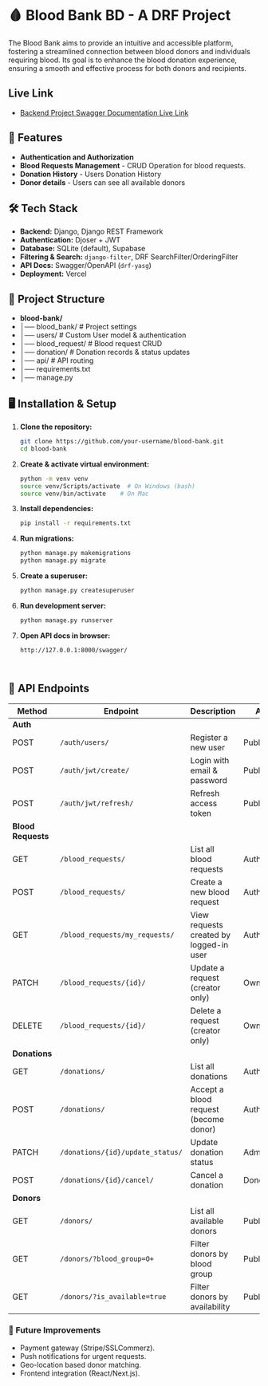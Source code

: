 # 🩸 Blood Bank BD - A DRF Project

The Blood Bank aims to provide an intuitive and accessible platform, fostering a 
streamlined connection between blood donors and individuals requiring blood. Its 
goal is to enhance the blood donation experience, ensuring a smooth and 
effective process for both donors and recipients.

## Live Link
* [Backend Project Swagger Documentation Live Link](https://blood-bank-liard.vercel.app/)


## 🚀 Features
* **Authentication and Authorization**
* **Blood Requests Management** - CRUD Operation for blood requests. 
* **Donation History** - Users Donation History
* **Donor details** - Users can see all available donors


## 🛠️ Tech Stack
- **Backend:** Django, Django REST Framework
- **Authentication:** Djoser + JWT
- **Database:** SQLite (default), Supabase
- **Filtering & Search:** `django-filter`, DRF SearchFilter/OrderingFilter
- **API Docs:** Swagger/OpenAPI (`drf-yasg`)
- **Deployment:** Vercel

## 📂 Project Structure

* **blood-bank/**
* │── blood_bank/ # Project settings
* │── users/ # Custom User model & authentication
* │── blood_request/ # Blood request CRUD
* │── donation/ # Donation records & status updates
* │── api/ # API routing
* │── requirements.txt
* │── manage.py



## 🖥️ Installation & Setup

1. **Clone the repository:**
   ```bash
   git clone https://github.com/your-username/blood-bank.git
   cd blood-bank

2. **Create & activate virtual environment:**
    ```bash
    python -m venv venv
    source venv/Scripts/activate  # On Windows (bash) 
    source venv/bin/activate    # On Mac

3. **Install dependencies:**
    ```bash
    pip install -r requirements.txt

4. **Run migrations:**
    ```bash
    python manage.py makemigrations
    python manage.py migrate

5. **Create a superuser:**
    ```bash
    python manage.py createsuperuser

6. **Run development server:**
    ```bash
    python manage.py runserver

7. **Open API docs in browser:**
    ```arduino
    http://127.0.0.1:8000/swagger/
    


## 🔑 API Endpoints

| Method | Endpoint                          | Description                                | Access        |
|--------|-----------------------------------|--------------------------------------------|---------------|
| **Auth** |
| POST   | `/auth/users/`                    | Register a new user                        | Public        |
| POST   | `/auth/jwt/create/`               | Login with email & password                | Public        |
| POST   | `/auth/jwt/refresh/`              | Refresh access token                       | Public        |
| **Blood Requests** |
| GET    | `/blood_requests/`                | List all blood requests                    | Authenticated |
| POST   | `/blood_requests/`                | Create a new blood request                 | Authenticated |
| GET    | `/blood_requests/my_requests/`    | View requests created by logged-in user    | Authenticated |
| PATCH  | `/blood_requests/{id}/`           | Update a request (creator only)            | Owner/Admin   |
| DELETE | `/blood_requests/{id}/`           | Delete a request (creator only)            | Owner/Admin   |
| **Donations** |
| GET    | `/donations/`                     | List all donations                         | Authenticated |
| POST   | `/donations/`                     | Accept a blood request (become donor)      | Authenticated |
| PATCH  | `/donations/{id}/update_status/`  | Update donation status                     | Admin Only    |
| POST   | `/donations/{id}/cancel/`         | Cancel a donation                          | Donor/Admin   |
| **Donors** |
| GET    | `/donors/`                        | List all available donors                  | Public        |
| GET    | `/donors/?blood_group=O+`         | Filter donors by blood group               | Public        |
| GET    | `/donors/?is_available=true`      | Filter donors by availability              | Public        |


### 📌 Future Improvements

- Payment gateway (Stripe/SSLCommerz).
- Push notifications for urgent requests.
- Geo-location based donor matching.
- Frontend integration (React/Next.js).

